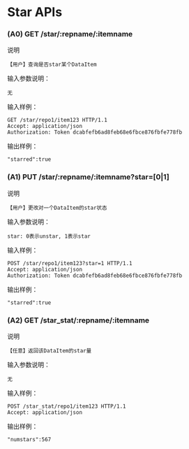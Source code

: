 # Star APIs

### (A0) GET /star/:repname/:itemname

说明

	【用户】查询是否star某个DataItem

输入参数说明：
	
	无

输入样例：

	GET /star/repo1/item123 HTTP/1.1 
	Accept: application/json
	Authorization: Token dcabfefb6ad8feb68e6fbce876fbfe778fb

输出样例：

	"starred":true

### (A1) PUT /star/:repname/:itemname?star=[0|1]

说明

	【用户】更改对一个DataItem的star状态 

输入参数说明：
	
	star: 0表示unstar, 1表示star

输入样例：

	POST /star/repo1/item123?star=1 HTTP/1.1 
	Accept: application/json
	Authorization: Token dcabfefb6ad8feb68e6fbce876fbfe778fb

输出样例：
        
	"starred":true

### (A2) GET /star_stat/:repname/:itemname

说明

	【任意】返回该DataItem的star量

输入参数说明：
	
	无

输入样例：

	POST /star_stat/repo1/item123 HTTP/1.1 
	Accept: application/json

输出样例：

	"numstars":567
